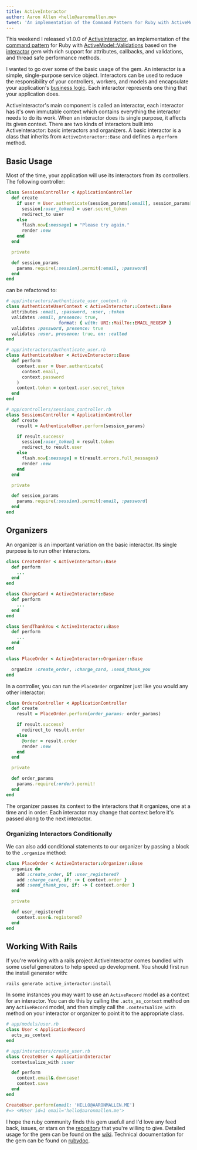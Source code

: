 ```yaml
---
title: ActiveInteractor
author: Aaron Allen <hello@aaronmallen.me>
tweet: 'An implementation of the Command Pattern for Ruby with ActiveModel::Validations based on the interactors gem. Rich support for attributes, callbacks, and validations, and thread safe performance methods.'
---
```


This weekend I released v1.0.0 of [ActiveInteractor], an implementation of the [command pattern] for Ruby with [ActiveModel::Validations] based on the [interactor] gem with rich support for attributes, callbacks, and validations, and thread safe performance methods.

I wanted to go over some of the basic usage of the gem. An interactor is a simple, single-purpose service object. Interactors can be used to reduce the responsibility of your controllers, workers, and models and encapsulate your application's [business logic]. Each interactor represents one thing that your application does.

ActiveInteractor's main component is called an interactor, each interactor has it's own immutable context which contains everything the interactor needs to do its work. When an interactor does its single purpose, it affects its given context. There are two kinds of interactors built into ActiveInteractor: basic interactors and organizers. A basic interactor is a class that inherits from `ActiveInteractor::Base` and defines a `#perform` method.

## Basic Usage

Most of the time, your application will use its interactors from its controllers. The following controller:

```ruby
class SessionsController < ApplicationController
  def create
    if user = User.authenticate(session_params[:email], session_params[:password])
      session[:user_token] = user.secret_token
      redirect_to user
    else
      flash.now[:message] = "Please try again."
      render :new
    end
  end

  private

  def session_params
    params.require(:session).permit(:email, :password)
  end
end
```

can be refactored to:

```ruby
# app/interactors/authenticate_user_context.rb
class AuthenticateUserContext < ActiveInteractor::Context::Base
  attributes :email, :password, :user, :token
  validates :email, presence: true,
                    format: { with: URI::MailTo::EMAIL_REGEXP }
  validates :password, presence: true
  validates :user, presence: true, on: :called
end

# app/interactors/authenticate_user.rb
class AuthenticateUser < ActiveInteractor::Base
  def perform
    context.user = User.authenticate(
      context.email,
      context.password
    )
    context.token = context.user.secret_token
  end
end

# app/controllers/sessions_controller.rb
class SessionsController < ApplicationController
  def create
    result = AuthenticateUser.perform(session_params)

    if result.success?
      session[:user_token] = result.token
      redirect_to result.user
    else
      flash.now[:message] = t(result.errors.full_messages)
      render :new
    end
  end

  private

  def session_params
    params.require(:session).permit(:email, :password)
  end
end
```

## Organizers

An organizer is an important variation on the basic interactor. Its single purpose is to run other interactors.

```ruby
class CreateOrder < ActiveInteractor::Base
  def perform
    ...
  end
end

class ChargeCard < ActiveInteractor::Base
  def perform
    ...
  end
end

class SendThankYou < ActiveInteractor::Base
  def perform
    ...
  end
end

class PlaceOrder < ActiveInteractor::Organizer::Base

  organize :create_order, :charge_card, :send_thank_you
end
```

In a controller, you can run the `PlaceOrder` organizer just like you would any other interactor:

```ruby
class OrdersController < ApplicationController
  def create
    result = PlaceOrder.perform(order_params: order_params)

    if result.success?
      redirect_to result.order
    else
      @order = result.order
      render :new
    end
  end

  private

  def order_params
    params.require(:order).permit!
  end
end
```

The organizer passes its context to the interactors that it organizes, one at a time and in order. Each interactor may change that context before it's passed along to the next interactor.

### Organizing Interactors Conditionally

We can also add conditional statements to our organizer by passing a block to the `.organize` method:

```ruby
class PlaceOrder < ActiveInteractor::Organizer::Base
  organize do
    add :create_order, if :user_registered?
    add :charge_card, if: -> { context.order }
    add :send_thank_you, if: -> { context.order }
  end

  private

  def user_registered?
    context.user&.registered?
  end
end
```

## Working With Rails

If you're working with a rails project ActiveInteractor comes bundled with some useful generators to help speed up development. You should first run the install generator with:

```
rails generate active_interactor:install
```

In some instances you may want to use an `ActiveRecord` model as a context for an interactor. You can do this by calling the `.acts_as_context` method on any `ActiveRecord` model, and then simply call the `.contextualize_with` method on your interactor or organizer to point it to the appropriate class.

```ruby
# app/models/user.rb
class User < ApplicationRecord
  acts_as_context
end

# app/interactors/create_user.rb
class CreateUser < ApplicationInteractor
  contextualize_with :user

  def perform
    context.email&.downcase!
    context.save
  end
end

CreateUser.perform(email: 'HELLO@AARONMALLEN.ME')
#=> <#User id=1 email='hello@aaronmallen.me'>
```

I hope the ruby community finds this gem usefull and I'd love any feed back, issues, or stars on the [repository] that you're willing to give. Detailed usage for the gem can be found on the [wiki]. Technical documentation for the gem can be found on [rubydoc].

[ActiveModel::Validations]: https://api.rubyonrails.org/classes/ActiveModel/Validations.html
[ActiveInteractor]: https://rubygems.org/gems/activeinteractor/
[business logic]: https://en.wikipedia.org/wiki/Business_logic
[command pattern]: https://en.wikipedia.org/wiki/Command_pattern
[interactor]: https://github.com/collectiveidea/interactor
[repository]: https://github.com/aaronmallen/activeinteractor
[rubydoc]: https://www.rubydoc.info/gems/activeinteractor
[wiki]: https://github.com/aaronmallen/activeinteractor/wiki
